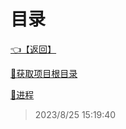 # 目录  


[👈【返回】](/--目录--/dotnet/CSharp笔记/--目录--CSharp笔记)  


[📜获取项目根目录](/dotnet/CSharp笔记/进程和线程/获取项目根目录.txt)  

[📜进程](/dotnet/CSharp笔记/进程和线程/进程)  







> 2023/8/25 15:19:40
